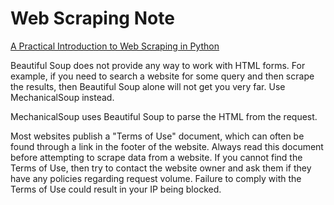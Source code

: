 # Web Scraping Note

[A Practical Introduction to Web Scraping in Python](https://realpython.com/python-web-scraping-practical-introduction/)

Beautiful Soup does not provide any way to work with HTML forms. For example, if you need to search a website for some query and then scrape the results, then Beautiful Soup alone will not get you very far. Use MechanicalSoup instead.

MechanicalSoup uses Beautiful Soup to parse the HTML from the request.

Most websites publish a "Terms of Use" document, which can often be found through a link in the footer of the website. Always read this document before attempting to scrape data from a website. If you cannot find the Terms of Use, then try to contact the website owner and ask them if they have any policies regarding request volume. Failure to comply with the Terms of Use could result in your IP being blocked.